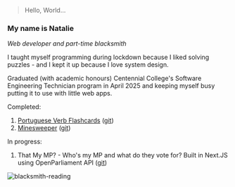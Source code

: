 > Hello, World...
### My name is Natalie
*Web developer and part-time blacksmith*

I taught myself programming during lockdown because I liked solving puzzles - and I kept it up because I love system design.

Graduated (with academic honours) Centennial College's Software Engineering Technician program in April 2025 and keeping myself busy putting it to use with little web apps. 

Completed:
1. [Portuguese Verb Flashcards](https://verb-application-client.vercel.app/) ([git](https://github.com/arbocobra/verb-application))
2. [Minesweeper](https://arbocobra.github.io/redux-minesweeper/) ([git](https://github.com/arbocobra/redux-minesweeper))

In progress:
1. That My MP? - Who's my MP and what do they vote for? Built in Next.JS using OpenParliament API ([git](https://github.com/arbocobra/that-my-mp))

![blacksmith-reading](http://madeforge.com/wp-content/uploads/2025/07/DSC_0117.jpg)
